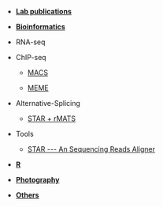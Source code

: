 * **[Lab publications](https://otnew.github.io/Blog/#/BLOG/LabPublications/LabPublications_Outline)**

* **[Bioinformatics](https://otnew.github.io/Blog/#/BLOG/Bioinformatics/Bioinformatics_Outline)**
 * RNA-seq
 * ChIP-seq
	- [MACS](BLOG/Bioinformatics/ChIPseq/20200626_1.md)
	
	- [MEME](BLOG/Bioinformatics/ChIPseq/20200625_1.md)
 * Alternative-Splicing
	- [STAR + rMATS](BLOG/Bioinformatics/AS/20200616_1.md)
 * Tools
	- [STAR --- An Sequencing Reads Aligner](BLOG/Bioinformatics/Tools/20200616_1.md)
  
* **[R](https://otnew.github.io/Blog/#/BLOG/R/R_Outline)**

* **[Photography](https://otnew.github.io/Blog/#/BLOG/Photography/Photography_Outline)**
  
* **[Others](https://otnew.github.io/Blog/#/BLOG/Others/Others_Outline)**

